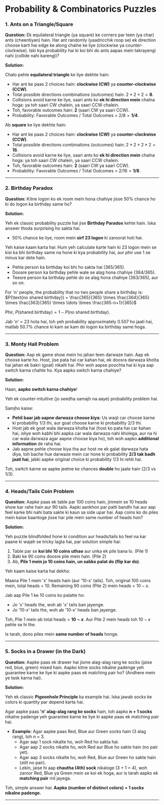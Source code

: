 # Probability & Combinatorics Puzzles

### 1. Ants on a Triangle/Square

**Question:** Ek equilateral triangle (ya square) ke corners par teen (ya char) ants (cheentiyan) hain. Har ant randomly (yaadricchik roop se) ek direction choose karti hai edge ke along chalne ke liye (clockwise ya counter-clockwise). Iski kya probability hai ki koi bhi do ants aapas mein takrayengi nahi (collide nahi karengi)?

**Solution:**

Chalo pehle **equilateral triangle** ke liye dekhte hain:

* Har ant ke paas 2 choices hain: **clockwise (CW)** ya **counter-clockwise (CCW)**.
* Total possible directions combinations (outcomes) hain: $2 \times 2 \times 2 = \mathbf{8}$.
* Collisions avoid karne ke liye, saari ants ko **ek hi direction mein** chalna hoga: ya toh saari CW chalein, ya saari CCW chalein.
* Toh, favorable outcomes hain: **2** (saari CW ya saari CCW).
* Probability: Favorable Outcomes / Total Outcomes = $2 / 8 = \mathbf{1/4}$.

Ab **square** ke liye dekhte hain:

* Har ant ke paas 2 choices hain: **clockwise (CW)** ya **counter-clockwise (CCW)**.
* Total possible directions combinations (outcomes) hain: $2 \times 2 \times 2 \times 2 = \mathbf{16}$.
* Collisions avoid karne ke liye, saari ants ko **ek hi direction mein** chalna hoga: ya toh saari CW chalein, ya saari CCW chalein.
* Toh, favorable outcomes hain: **2** (saari CW ya saari CCW).
* Probability: Favorable Outcomes / Total Outcomes = $2 / 16 = \mathbf{1/8}$.

---

### 2. Birthday Paradox

**Question:** Kitne logon ko ek room mein hona chahiye jisse 50% chance ho ki do logon ka birthday same ho?

**Solution:**

Yeh ek classic probability puzzle hai jise **Birthday Paradox** kehte hain. Iska answer thoda surprising ho sakta hai.

* 50% chance ke liye, room mein **sirf 23 logon** ki zaroorat hoti hai.

Yeh kaise kaam karta hai:
Hum yeh calculate karte hain ki 23 logon mein se kisi ka bhi birthday same na hone ki kya probability hai, aur phir use 1 se minus kar dete hain.

* Pehla person ka birthday koi bhi ho sakta hai (365/365).
* Doosre person ka birthday pehle wale se alag hona chahiye (364/365).
* Teesre person ka birthday pehle do se alag hona chahiye (363/365), aur so on.

For 'n' people, the probability that no two people share a birthday is:
$P(\text{no shared birthday}) = \frac{365}{365} \times \frac{364}{365} \times \frac{363}{365} \times \ldots \times \frac{365-n+1}{365}$

Phir, $P(\text{shared birthday}) = 1 - P(\text{no shared birthday})$.

Jab 'n' = 23 hota hai, toh yeh probability approximately 0.507 ho jaati hai, matlab 50.7% chance ki kam se kam do logon ka birthday same hoga.

---

### 3. Monty Hall Problem

**Question:** Aap ek game show mein ho jahan teen darwaze hain. Aap ek choose karte ho. Host, jise pata hai car kahan hai, ek doosra darwaza kholta hai jahan ek bakri (goat) nikalti hai. Phir woh aapse poochta hai ki kya aap switch karna chahte ho. Kya aapko switch karna chahiye?

**Solution:**

Haan, **aapko switch karna chahiye**!

Yeh ek counter-intuitive (jo seedha samajh na aaye) probability problem hai.

Samjho kaise:

* **Pehli baar jab aapne darwaza choose kiya:** Us waqt car choose karne ki probability $1/3$ thi, aur goat choose karne ki probability $2/3$ thi.
* Host jab ek goat wala darwaza kholta hai (host ko pata hai car kahan hai, isliye woh kabhi bhi aapka car wala darwaza nahi kholega, aur na hi car wala darwaza agar aapne choose kiya ho), toh woh aapko **additional information** de raha hai.
* Jab aapne pehle choose kiya tha aur host ne ek galat darwaza hata diya, toh bache hue darwaze mein car hone ki probability **$2/3$ tak badh jaati hai**, jabki aapke original choice ki probability $1/3$ hi rehti hai.

Toh, switch karne se aapke jeetne ke chances **double** ho jaate hain ($2/3$ vs $1/3$).

---

### 4. Heads/Tails Coin Problem

**Question:** Aapke paas ek table par 100 coins hain, jinmein se 10 heads show kar rahe hain aur 90 tails. Aapki aankhon par patti bandhi hai aur aap feel karke bhi nahi bata sakte ki kaun sa side upar hai. Aap coins ko do piles mein kaise baantoge jisse har pile mein same number of heads hon?

**Solution:**

Yeh puzzle blindfolded hone ki condition aur heads/tails ko feel na kar paane ki wajah se tricky lagta hai, par solution simple hai:

1.  Table par se **koi bhi 10 coins uthao** aur unka ek pile bana lo. (Pile 1)
2.  Baki ke 90 coins doosre pile mein hain. (Pile 2)
3.  Ab, **Pile 1 mein jo 10 coins hain, un sabko palat do (flip kar do)**.

Yeh kaam kaise karta hai dekho:

Maana Pile 1 mein 'x' heads hain (aur '10-x' tails).
Toh, original 100 coins mein, total heads = 10.
Remaining 90 coins (Pile 2) mein heads = $10 - x$.

Jab aap Pile 1 ke 10 coins ko palatte ho:
* Jo 'x' heads the, woh ab 'x' tails ban jayenge.
* Jo '10-x' tails the, woh ab '10-x' heads ban jayenge.

Toh, Pile 1 mein ab total heads = **$10 - x$**.
Aur Pile 2 mein heads toh $10 - x$ pehle se hi the.

Is tarah, dono piles mein **same number of heads** honge.

---

### 5. Socks in a Drawer (in the Dark)

**Question:** Aapke paas ek drawer hai jisme alag-alag rang ke socks (jaise red, blue, green) mixed hain. Aapko kitne socks nikalne padenge yeh guarantee karne ke liye ki aapke paas ek matching pair ho? (Andhere mein ye task karna hai).

**Solution:**

Yeh ek classic **Pigeonhole Principle** ka example hai. Iska jawab socks ke colors ki quantity par depend karta hai.

Agar aapke paas **'n' alag-alag rang ke socks** hain, toh aapko **n + 1 socks** nikalne padenge yeh guarantee karne ke liye ki aapke paas ek matching pair hai.

* **Example:** Agar aapke paas Red, Blue aur Green socks hain (3 alag rang), toh n = 3.
    * Agar aap 1 sock nikalte ho, woh Red ho sakta hai.
    * Agar aap 2 socks nikalte ho, woh Red aur Blue ho sakte hain (no pair yet).
    * Agar aap 3 socks nikalte ho, woh Red, Blue aur Green ho sakte hain (still no pair).
    * Lekin, jaise hi aap **chautha (4th) sock** nikaloge (3 + 1 = 4), woh zaroor Red, Blue ya Green mein se koi ek hoga, aur is tarah aapko ek **matching pair** mil jayega.

Toh, simple answer hai: **Aapko (number of distinct colors) + 1 socks nikalne padenge.**

---
